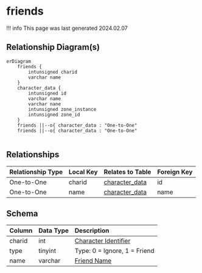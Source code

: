 # friends

!!! info
	This page was last generated 2024.02.07

## Relationship Diagram(s)

```mermaid
erDiagram
    friends {
        intunsigned charid
        varchar name
    }
    character_data {
        intunsigned id
        varchar name
        varchar nane
        intunsigned zone_instance
        intunsigned zone_id
    }
    friends ||--o{ character_data : "One-to-One"
    friends ||--o{ character_data : "One-to-One"


```


## Relationships

| Relationship Type | Local Key | Relates to Table | Foreign Key |
| :--- | :--- | :--- | :--- |
| One-to-One | charid | [character_data](../../schema/characters/character_data.md) | id |
| One-to-One | name | [character_data](../../schema/characters/character_data.md) | name |


## Schema

| Column | Data Type | Description |
| :--- | :--- | :--- |
| charid | int | [Character Identifier](character_data.md) |
| type | tinyint | Type: 0 = Ignore, 1 = Friend |
| name | varchar | [Friend Name](character_data.md) |

